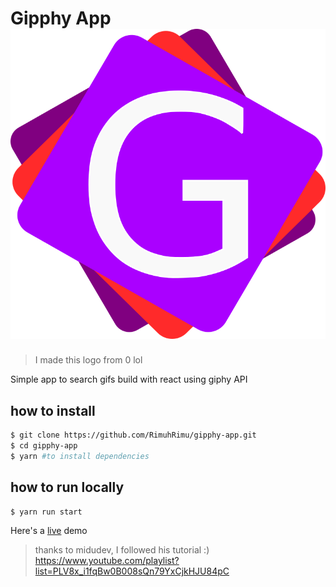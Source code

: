 # Gipphy App ![logo](https://raw.githubusercontent.com/RimuhRimu/gipphy-app/main/public/logo.png)

> I made this logo from 0 lol

Simple app to search gifs build with react using giphy API

## how to install

```bash
$ git clone https://github.com/RimuhRimu/gipphy-app.git
$ cd gipphy-app
$ yarn #to install dependencies
```

## how to run locally

```bash
$ yarn run start
```

Here's a [live](https://gipphy-app.vercel.app/) demo

> thanks to midudev, I followed his tutorial :) https://www.youtube.com/playlist?list=PLV8x_i1fqBw0B008sQn79YxCjkHJU84pC
